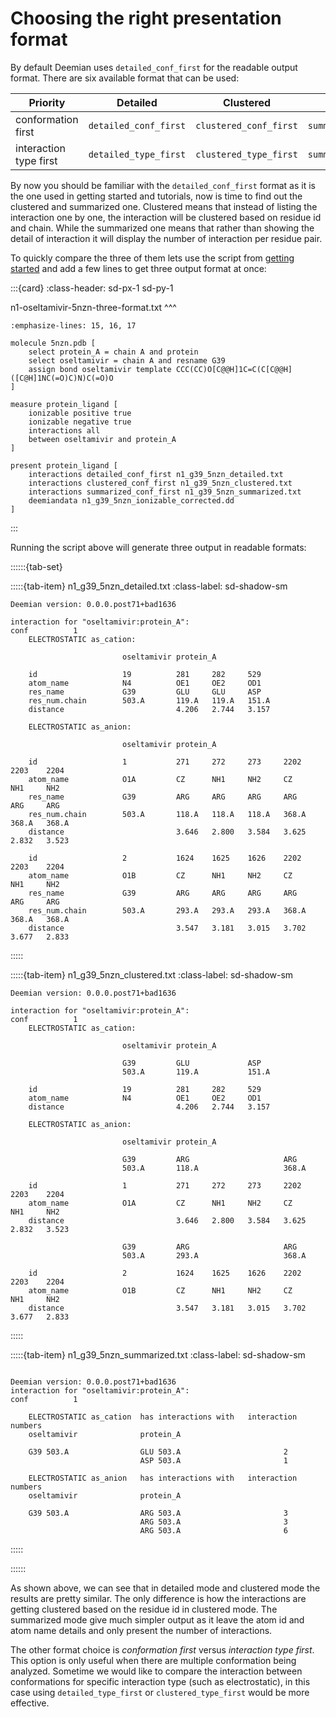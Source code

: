 # Choosing the right presentation format

By default Deemian uses `detailed_conf_first` for the readable output format.
There are six available format that can be used:

| Priority | Detailed | Clustered | Summarized |
|---|---|---|---|
| conformation first     | `detailed_conf_first` | `clustered_conf_first` | `summarized_conf_first` |
| interaction type first | `detailed_type_first` | `clustered_type_first` | `summarized_type_first` |

By now you should be familiar with the `detailed_conf_first` format as it is the one used in getting started and tutorials, now is time to find out the clustered and summarized one.
Clustered means that instead of listing the interaction one by one, the interaction will be clustered based on residue id and chain.
While the summarized one means that rather than showing the detail of interaction it will display the number of interaction per residue pair.

To quickly compare the three of them lets use the script from [getting started](../gettingstarted) and add a few lines to get three output format at once:


:::{card}
:class-header: sd-px-1 sd-py-1

n1-oseltamivir-5nzn-three-format.txt
^^^
```{code-block} text
:emphasize-lines: 15, 16, 17

molecule 5nzn.pdb [
    select protein_A = chain A and protein
    select oseltamivir = chain A and resname G39
    assign bond oseltamivir template CCC(CC)O[C@@H]1C=C(C[C@@H]([C@H]1NC(=O)C)N)C(=O)O
]

measure protein_ligand [
    ionizable positive true
    ionizable negative true
    interactions all
    between oseltamivir and protein_A
]

present protein_ligand [
    interactions detailed_conf_first n1_g39_5nzn_detailed.txt
    interactions clustered_conf_first n1_g39_5nzn_clustered.txt
    interactions summarized_conf_first n1_g39_5nzn_summarized.txt
    deemiandata n1_g39_5nzn_ionizable_corrected.dd
]
```
:::


Running the script above will generate three output in readable formats:


::::::{tab-set}

:::::{tab-item} n1_g39_5nzn_detailed.txt
:class-label: sd-shadow-sm

```text
Deemian version: 0.0.0.post71+bad1636

interaction for "oseltamivir:protein_A":
conf          1
    ELECTROSTATIC as_cation:

                         oseltamivir protein_A

    id                   19          281     282     529
    atom_name            N4          OE1     OE2     OD1
    res_name             G39         GLU     GLU     ASP
    res_num.chain        503.A       119.A   119.A   151.A
    distance                         4.206   2.744   3.157

    ELECTROSTATIC as_anion:

                         oseltamivir protein_A

    id                   1           271     272     273     2202    2203    2204
    atom_name            O1A         CZ      NH1     NH2     CZ      NH1     NH2
    res_name             G39         ARG     ARG     ARG     ARG     ARG     ARG
    res_num.chain        503.A       118.A   118.A   118.A   368.A   368.A   368.A
    distance                         3.646   2.800   3.584   3.625   2.832   3.523

    id                   2           1624    1625    1626    2202    2203    2204
    atom_name            O1B         CZ      NH1     NH2     CZ      NH1     NH2
    res_name             G39         ARG     ARG     ARG     ARG     ARG     ARG
    res_num.chain        503.A       293.A   293.A   293.A   368.A   368.A   368.A
    distance                         3.547   3.181   3.015   3.702   3.677   2.833
```

:::::

:::::{tab-item} n1_g39_5nzn_clustered.txt
:class-label: sd-shadow-sm

```text
Deemian version: 0.0.0.post71+bad1636

interaction for "oseltamivir:protein_A":
conf          1
    ELECTROSTATIC as_cation:

                         oseltamivir protein_A

                         G39         GLU             ASP
                         503.A       119.A           151.A

    id                   19          281     282     529
    atom_name            N4          OE1     OE2     OD1
    distance                         4.206   2.744   3.157

    ELECTROSTATIC as_anion:

                         oseltamivir protein_A

                         G39         ARG                     ARG
                         503.A       118.A                   368.A

    id                   1           271     272     273     2202    2203    2204
    atom_name            O1A         CZ      NH1     NH2     CZ      NH1     NH2
    distance                         3.646   2.800   3.584   3.625   2.832   3.523

                         G39         ARG                     ARG
                         503.A       293.A                   368.A

    id                   2           1624    1625    1626    2202    2203    2204
    atom_name            O1B         CZ      NH1     NH2     CZ      NH1     NH2
    distance                         3.547   3.181   3.015   3.702   3.677   2.833
```

:::::

:::::{tab-item} n1_g39_5nzn_summarized.txt
:class-label: sd-shadow-sm

```text

Deemian version: 0.0.0.post71+bad1636
interaction for "oseltamivir:protein_A":
conf          1

    ELECTROSTATIC as_cation  has interactions with   interaction numbers
    oseltamivir              protein_A

    G39 503.A                GLU 503.A                       2
                             ASP 503.A                       1

    ELECTROSTATIC as_anion   has interactions with   interaction numbers
    oseltamivir              protein_A

    G39 503.A                ARG 503.A                       3
                             ARG 503.A                       3
                             ARG 503.A                       6
```

:::::

::::::


As shown above, we can see that in detailed mode and clustered mode the results are pretty similar.
The only difference is how the interactions are getting clustered based on the residue id in clustered mode.
The summarized mode give much simpler output as it leave the atom id and atom name details and only present the number of interactions.

The other format choice is *conformation first* versus *interaction type first*.
This option is only useful when there are multiple conformation being analyzed.
Sometime we would like to compare the interaction between conformations for specific interaction type (such as electrostatic), in this case using `detailed_type_first` or `clustered_type_first` would be more effective.
